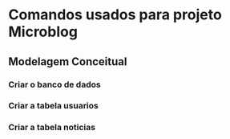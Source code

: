 # Comandos usados para projeto Microblog

## Modelagem Conceitual

### Criar o banco de dados

### Criar a tabela usuarios

### Criar a tabela noticias